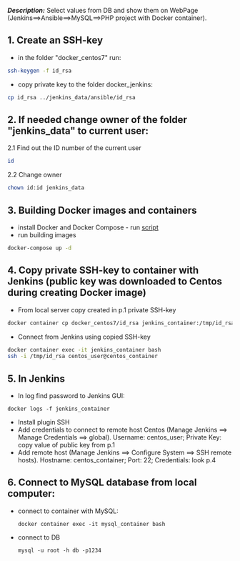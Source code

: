 **_Description:_**
Select values from DB and show them on WebPage (Jenkins==>Ansible==>MySQL==>PHP project with Docker container).

## 1. Create an SSH-key

- in the folder "docker_centos7" run:

```bash
ssh-keygen -f id_rsa
```

- copy private key to the folder docker_jenkins:

```bash
cp id_rsa ../jenkins_data/ansible/id_rsa
```

## 2. If needed change owner of the folder "jenkins_data" to current user:

2.1 Find out the ID number of the current user

```bash
id
```

2.2 Change owner

```bash
chown id:id jenkins_data
```

## 3. Building Docker images and containers

- install Docker and Docker Compose - run [script](install_docker.sh)
- run building images

```bash
docker-compose up -d
```

## 4. Copy private SSH-key to container with Jenkins (public key was downloaded to Centos during creating Docker image)

- From local server copy created in p.1 private SSH-key

```bash
docker container cp docker_centos7/id_rsa jenkins_container:/tmp/id_rsa
```

- Connect from Jenkins using copied SSH-key

```bash
docker container exec -it jenkins_container bash
ssh -i /tmp/id_rsa centos_user@centos_container
```

## 5. In Jenkins

- In log find password to Jenkins GUI:

```
docker logs -f jenkins_container
```

- Install plugin SSH
- Add credentials to connect to remote host Centos (Manage Jenkins ==> Manage Credentials ==> global). Username: centos_user; Private Key: copy value of public key from p.1
- Add remote host (Manage Jenkins ==> Configure System ==> SSH remote hosts). Hostname: centos_container; Port: 22; Credentials: look p.4

## 6. Connect to MySQL database from local computer:

- connect to container with MySQL:
  ```
  docker container exec -it mysql_container bash
  ```
- connect to DB

  ```
  mysql -u root -h db -p1234
  ```
